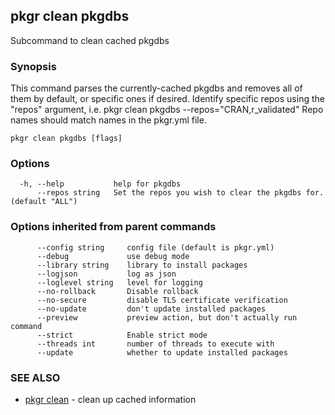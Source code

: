 ## pkgr clean pkgdbs

Subcommand to clean cached pkgdbs

### Synopsis

This command parses the currently-cached pkgdbs and removes all
	of them by default, or specific ones if desired. Identify specific repos using the "repos" argument, i.e.
	pkgr clean pkgdbs --repos="CRAN,r_validated"
	Repo names should match names in the pkgr.yml file.

```
pkgr clean pkgdbs [flags]
```

### Options

```
  -h, --help           help for pkgdbs
      --repos string   Set the repos you wish to clear the pkgdbs for. (default "ALL")
```

### Options inherited from parent commands

```
      --config string     config file (default is pkgr.yml)
      --debug             use debug mode
      --library string    library to install packages
      --logjson           log as json
      --loglevel string   level for logging
      --no-rollback       Disable rollback
      --no-secure         disable TLS certificate verification
      --no-update         don't update installed packages
      --preview           preview action, but don't actually run command
      --strict            Enable strict mode
      --threads int       number of threads to execute with
      --update            whether to update installed packages
```

### SEE ALSO

* [pkgr clean](pkgr_clean.md)	 - clean up cached information

